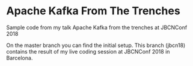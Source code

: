 # Apache Kafka From The Trenches
Sample code from my talk Apache Kafka from the trenches at JBCNConf 2018

On the master branch you can find the initial setup. 
This branch (jbcn18) contains the result of my live coding session at JBCNConf 2018 in Barcelona.
